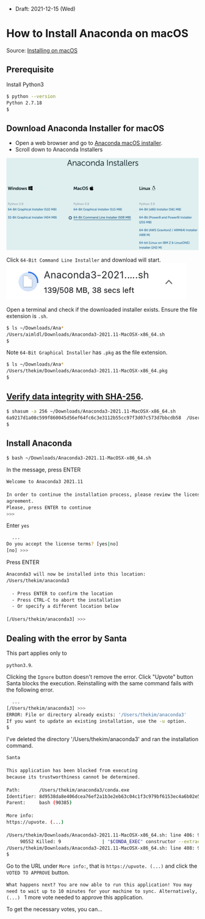 * Draft: 2021-12-15 (Wed)

# How to Install Anaconda on macOS

Source: [Installing on macOS](https://docs.anaconda.com/anaconda/install/mac-os/)

## Prerequisite
Install Python3
```bash
$ python --version
Python 2.7.18
$
```

## Download Anaconda Installer for macOS
* Open a web browser and go to [Anaconda macOS installer](https://www.anaconda.com/downloads#macos).
* Scroll down to Anaconda Installers
<img src='images/anaconda_installer_macos_64bit_command_line_installer.png'>

Click `64-Bit Command Line Installer` and download will start.
<img src='images/anaconda_installer_macos_64bit_command_line_installer-downloading.png'>

Open a terminal and check if the downloaded installer exists. Ensure the file extension is `.sh`.
```bash
$ ls ~/Downloads/Ana*
/Users/aimldl/Downloads/Anaconda3-2021.11-MacOSX-x86_64.sh
$
```

Note `64-Bit Graphical Installer` has `.pkg` as the file extension.
```bash
$ ls ~/Downloads/Ana*
/Users/thekim/Downloads/Anaconda3-2021.11-MacOSX-x86_64.pkg
$
```

## [Verify data integrity with SHA-256](https://docs.anaconda.com/anaconda/install/hashes/).
```bash
$ shasum -a 256 ~/Downloads/Anaconda3-2021.11-MacOSX-x86_64.sh 
6a9217d1a08c599f860045d56ef64fc6c3e3112b55cc97f3d07c573d7bbcdb58  /Users/thekim/Downloads/Anaconda3-2021.11-MacOSX-x86_64.sh
$
```

## Install Anaconda
```bash
$ bash ~/Downloads/Anaconda3-2021.11-MacOSX-x86_64.sh
```
In the message, press ENTER

```bash
Welcome to Anaconda3 2021.11

In order to continue the installation process, please review the license
agreement.
Please, press ENTER to continue
>>>
```

Enter `yes`
```bash
  ...
Do you accept the license terms? [yes|no]
[no] >>> 
```
Press ENTER
```bash
Anaconda3 will now be installed into this location:
/Users/thekim/anaconda3

  - Press ENTER to confirm the location
  - Press CTRL-C to abort the installation
  - Or specify a different location below

[/Users/thekim/anaconda3] >>> 
```

## Dealing with the error by Santa
This part applies only to

`python3.9`.

Clicking the `Ignore` button doesn't remove the error. Click "Upvote" button
Santa blocks the execution. Reinstalling with the same command fails with the following error.
```bash
  ...
[/Users/thekim/anaconda3] >>> 
ERROR: File or directory already exists: '/Users/thekim/anaconda3'
If you want to update an existing installation, use the -u option.
$
```

I've deleted the directory '/Users/thekim/anaconda3' and ran the installation command.

```bash
Santa

This application has been blocked from executing
because its trustworthiness cannot be determined.

Path:       /Users/thekim/anaconda3/conda.exe
Identifier: 8d9538da8e406dcea76ef2a1b3e2eb63c04c1f3c979bf6153ec4a6b02e522b37
Parent:     bash (90385)

More info:
https://upvote. (...)

/Users/thekim/Downloads/Anaconda3-2021.11-MacOSX-x86_64.sh: line 406: 90551 Exit 141                { dd if="$THIS_PATH" bs=1 skip=15687381 count=8491 2> /dev/null; dd if="$THIS_PATH" bs=16384 skip=958 count=31578 2> /dev/null; dd if="$THIS_PATH" bs=1 skip=533069824 count=4623 2> /dev/null; }
     90552 Killed: 9               | "$CONDA_EXEC" constructor --extract-tar --prefix "$PREFIX"
/Users/thekim/Downloads/Anaconda3-2021.11-MacOSX-x86_64.sh: line 408: 90559 Killed: 9               "$CONDA_EXEC" constructor --prefix "$PREFIX" --extract-conda-pkgs
$
```
Go to the URL under `More info:`, that is `https://upvote. (...)` and click the `VOTED TO APPROVE` button.

`What happens next?
You are now able to run this application!
You may need to wait up to 10 minutes for your machine to sync.
Alternatively, (...)
`
1 more vote needed to approve this application.

To get the necessary votes, you can...

